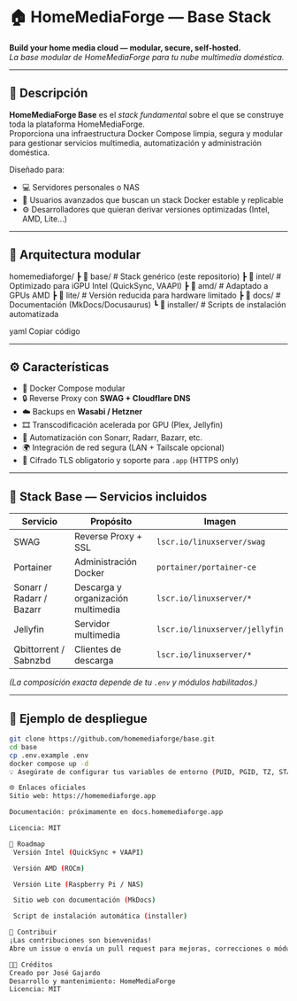 # 🏠 HomeMediaForge — Base Stack

**Build your home media cloud — modular, secure, self-hosted.**  
*La base modular de HomeMediaForge para tu nube multimedia doméstica.*

---

## 🚀 Descripción

**HomeMediaForge Base** es el *stack fundamental* sobre el que se construye toda la plataforma HomeMediaForge.  
Proporciona una infraestructura Docker Compose limpia, segura y modular para gestionar servicios multimedia, automatización y administración doméstica.

Diseñado para:
- 💻 Servidores personales o NAS
- 🧠 Usuarios avanzados que buscan un stack Docker estable y replicable
- ⚙️ Desarrolladores que quieran derivar versiones optimizadas (Intel, AMD, Lite…)

---

## 🧩 Arquitectura modular

homemediaforge/
┣ 📁 base/ # Stack genérico (este repositorio)
┣ 📁 intel/ # Optimizado para iGPU Intel (QuickSync, VAAPI)
┣ 📁 amd/ # Adaptado a GPUs AMD
┣ 📁 lite/ # Versión reducida para hardware limitado
┣ 📁 docs/ # Documentación (MkDocs/Docusaurus)
┗ 📁 installer/ # Scripts de instalación automatizada

yaml
Copiar código

---

## ⚙️ Características

- 🧱 Docker Compose modular  
- 🔒 Reverse Proxy con **SWAG + Cloudflare DNS**  
- ☁️ Backups en **Wasabi / Hetzner**  
- 🎞️ Transcodificación acelerada por GPU (Plex, Jellyfin)  
- 🧠 Automatización con Sonarr, Radarr, Bazarr, etc.  
- 🌍 Integración de red segura (LAN + Tailscale opcional)  
- 🔐 Cifrado TLS obligatorio y soporte para `.app` (HTTPS only)

---

## 🧰 Stack Base — Servicios incluidos

| Servicio | Propósito | Imagen |
|-----------|------------|--------|
| SWAG | Reverse Proxy + SSL | `lscr.io/linuxserver/swag` |
| Portainer | Administración Docker | `portainer/portainer-ce` |
| Sonarr / Radarr / Bazarr | Descarga y organización multimedia | `lscr.io/linuxserver/*` |
| Jellyfin | Servidor multimedia | `lscr.io/linuxserver/jellyfin` |
| Qbittorrent / Sabnzbd | Clientes de descarga | `lscr.io/linuxserver/*` |

*(La composición exacta depende de tu `.env` y módulos habilitados.)*

---

## 🧾 Ejemplo de despliegue

```bash
git clone https://github.com/homemediaforge/base.git
cd base
cp .env.example .env
docker compose up -d
💡 Asegúrate de configurar tus variables de entorno (PUID, PGID, TZ, STACK_CONFIG_DIR, etc.)

🌐 Enlaces oficiales
Sitio web: https://homemediaforge.app

Documentación: próximamente en docs.homemediaforge.app

Licencia: MIT

🧭 Roadmap
 Versión Intel (QuickSync + VAAPI)

 Versión AMD (ROCm)

 Versión Lite (Raspberry Pi / NAS)

 Sitio web con documentación (MkDocs)

 Script de instalación automática (installer)

🤝 Contribuir
¡Las contribuciones son bienvenidas!
Abre un issue o envía un pull request para mejoras, correcciones o módulos nuevos.

🧑‍💻 Créditos
Creado por José Gajardo
Desarrollo y mantenimiento: HomeMediaForge
Licencia: MIT
